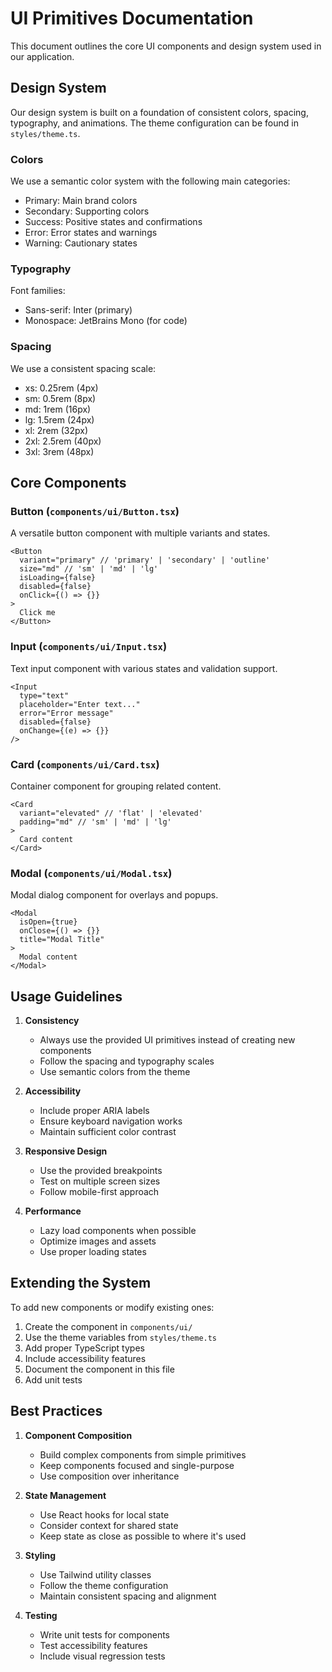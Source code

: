 # UI Primitives Documentation

This document outlines the core UI components and design system used in our application.

## Design System

Our design system is built on a foundation of consistent colors, spacing, typography, and animations. The theme configuration can be found in `styles/theme.ts`.

### Colors

We use a semantic color system with the following main categories:
- Primary: Main brand colors
- Secondary: Supporting colors
- Success: Positive states and confirmations
- Error: Error states and warnings
- Warning: Cautionary states

### Typography

Font families:
- Sans-serif: Inter (primary)
- Monospace: JetBrains Mono (for code)

### Spacing

We use a consistent spacing scale:
- xs: 0.25rem (4px)
- sm: 0.5rem (8px)
- md: 1rem (16px)
- lg: 1.5rem (24px)
- xl: 2rem (32px)
- 2xl: 2.5rem (40px)
- 3xl: 3rem (48px)

## Core Components

### Button (`components/ui/Button.tsx`)
A versatile button component with multiple variants and states.

```tsx
<Button
  variant="primary" // 'primary' | 'secondary' | 'outline'
  size="md" // 'sm' | 'md' | 'lg'
  isLoading={false}
  disabled={false}
  onClick={() => {}}
>
  Click me
</Button>
```

### Input (`components/ui/Input.tsx`)
Text input component with various states and validation support.

```tsx
<Input
  type="text"
  placeholder="Enter text..."
  error="Error message"
  disabled={false}
  onChange={(e) => {}}
/>
```

### Card (`components/ui/Card.tsx`)
Container component for grouping related content.

```tsx
<Card
  variant="elevated" // 'flat' | 'elevated'
  padding="md" // 'sm' | 'md' | 'lg'
>
  Card content
</Card>
```

### Modal (`components/ui/Modal.tsx`)
Modal dialog component for overlays and popups.

```tsx
<Modal
  isOpen={true}
  onClose={() => {}}
  title="Modal Title"
>
  Modal content
</Modal>
```

## Usage Guidelines

1. **Consistency**
   - Always use the provided UI primitives instead of creating new components
   - Follow the spacing and typography scales
   - Use semantic colors from the theme

2. **Accessibility**
   - Include proper ARIA labels
   - Ensure keyboard navigation works
   - Maintain sufficient color contrast

3. **Responsive Design**
   - Use the provided breakpoints
   - Test on multiple screen sizes
   - Follow mobile-first approach

4. **Performance**
   - Lazy load components when possible
   - Optimize images and assets
   - Use proper loading states

## Extending the System

To add new components or modify existing ones:

1. Create the component in `components/ui/`
2. Use the theme variables from `styles/theme.ts`
3. Add proper TypeScript types
4. Include accessibility features
5. Document the component in this file
6. Add unit tests

## Best Practices

1. **Component Composition**
   - Build complex components from simple primitives
   - Keep components focused and single-purpose
   - Use composition over inheritance

2. **State Management**
   - Use React hooks for local state
   - Consider context for shared state
   - Keep state as close as possible to where it's used

3. **Styling**
   - Use Tailwind utility classes
   - Follow the theme configuration
   - Maintain consistent spacing and alignment

4. **Testing**
   - Write unit tests for components
   - Test accessibility features
   - Include visual regression tests 